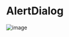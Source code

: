 # AlertDialog
![image](https://user-images.githubusercontent.com/87475295/132086045-6b7c3ffe-3130-49fb-a7fb-9f434c7873fd.png)

